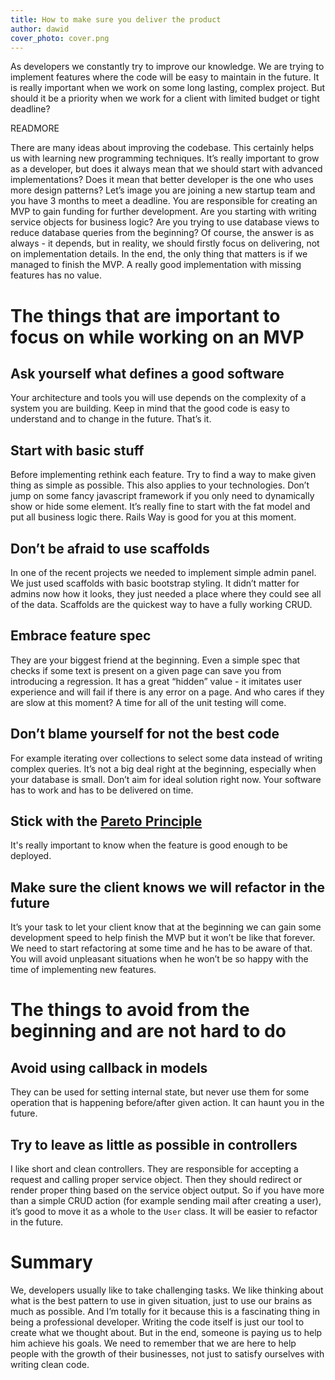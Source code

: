 ```yaml
---
title: How to make sure you deliver the product
author: dawid
cover_photo: cover.png
---
```


As developers we constantly try to improve our knowledge. We are trying to implement features where the code will be easy to maintain in the future. It is really important when we work on some long lasting, complex project. But should it be a priority when we work for a client with limited budget or tight deadline?

READMORE

There are many ideas about improving the codebase. This certainly helps us with learning new programming techniques. It’s really important to grow as a developer, but does it always mean that we should start with advanced implementations? Does it mean that better developer is the one who uses more design patterns? Let’s image you are joining a new startup team and you have 3 months to meet a deadline. You are responsible for creating an MVP to gain funding for further development. Are you starting with writing service objects for business logic? Are you trying to use database views to reduce database queries from the beginning? Of course, the answer is as always - it depends, but in reality, we should firstly focus on delivering, not on implementation details. In the end, the only thing that matters is if we managed to finish the MVP. A really good implementation with missing features has no value.

# The things that are important to focus on while working on an MVP

## Ask yourself what defines a good software

Your architecture and tools you will use depends on the complexity of a system you are building. Keep in mind that the good code is easy to understand and to change in the future. That’s it.

## Start with basic stuff

Before implementing rethink each feature. Try to find a way to make given thing as simple as possible. This also applies to your technologies. Don’t jump on some fancy javascript framework if you only need to dynamically show or hide some element. It’s really fine to start with the fat model and put all business logic there. Rails Way is good for you at this moment.

## Don’t be afraid to use scaffolds

In one of the recent projects we needed to implement simple admin panel. We just used scaffolds with basic bootstrap styling. It didn’t matter for admins now how it looks, they just needed a place where they could see all of the data. Scaffolds are the quickest way to have a fully working CRUD.

## Embrace feature spec

They are your biggest friend at the beginning. Even a simple spec that checks if some text is present on a given page can save you from introducing a regression. It has a great “hidden” value - it imitates user experience and will fail if there is any error on a page. And who cares if they are slow at this moment? A time for all of the unit testing will come.

## Don’t blame yourself for not the best code

For example iterating over collections to select some data instead of writing complex queries. It’s not a big deal right at the beginning, especially when your database is small. Don’t aim for ideal solution right now. Your software has to work and has to be delivered on time.

## Stick with the [Pareto Principle](http://theproactiveprogrammer.com/psychology/pareto-programming/)

It's really important to know when the feature is good enough to be deployed.

## Make sure the client knows we will refactor in the future

It’s your task to let your client know that at the beginning we can gain some development speed to help finish the MVP but it won’t be like that forever. We need to start refactoring at some time and he has to be aware of that. You will avoid unpleasant situations when he won’t be so happy with the time of implementing new features.

# The things to avoid from the beginning and are not hard to do

## Avoid using callback in models

They can be used for setting internal state, but never use them for some operation that is happening before/after given action. It can haunt you in the future.

## Try to leave as little as possible in controllers

I like short and clean controllers. They are responsible for accepting a request and calling proper service object. Then they should redirect or render proper thing based on the service object output. So if you have more than a simple CRUD action (for example sending mail after creating a user), it’s good to move it as a whole to the `User` class. It will be easier to refactor in the future.

# Summary

We, developers usually like to take challenging tasks. We like thinking about what is the best pattern to use in given situation, just to use our brains as much as possible. And I’m totally for it because this is a fascinating thing in being a professional developer. Writing the code itself is just our tool to create what we thought about. But in the end, someone is paying us to help him achieve his goals. We need to remember that we are here to help people with the growth of their businesses, not just to satisfy ourselves with writing clean code.
